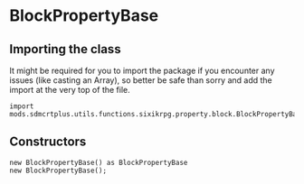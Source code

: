# BlockPropertyBase

## Importing the class

It might be required for you to import the package if you encounter any issues (like casting an Array), so better be safe than sorry and add the import at the very top of the file.
```zenscript
import mods.sdmcrtplus.utils.functions.sixikrpg.property.block.BlockPropertyBase;
```


## Constructors


```zenscript
new BlockPropertyBase() as BlockPropertyBase
new BlockPropertyBase();
```

